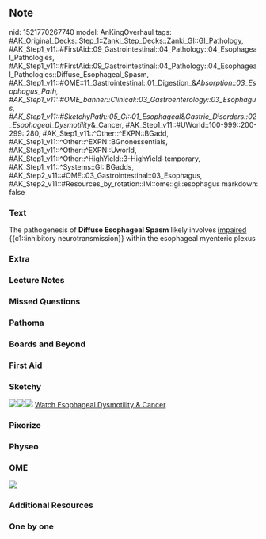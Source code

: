 ## Note
nid: 1521770267740
model: AnKingOverhaul
tags: #AK_Original_Decks::Step_1::Zanki_Step_Decks::Zanki_GI::GI_Pathology, #AK_Step1_v11::#FirstAid::09_Gastrointestinal::04_Pathology::04_Esophageal_Pathologies, #AK_Step1_v11::#FirstAid::09_Gastrointestinal::04_Pathology::04_Esophageal_Pathologies::Diffuse_Esophageal_Spasm, #AK_Step1_v11::#OME::11_Gastrointestinal::01_Digestion_&_Absorption::03_Esophagus_Path, #AK_Step1_v11::#OME_banner::Clinical::03_Gastroenterology::03_Esophagus, #AK_Step1_v11::#SketchyPath::05_GI::01_Esophageal_&_Gastric_Disorders::02_Esophageal_Dysmotility_&_Cancer, #AK_Step1_v11::#UWorld::100-999::200-299::280, #AK_Step1_v11::^Other::^EXPN::BGadd, #AK_Step1_v11::^Other::^EXPN::BGnonessentials, #AK_Step1_v11::^Other::^EXPN::Uworld, #AK_Step1_v11::^Other::^HighYield::3-HighYield-temporary, #AK_Step1_v11::^Systems::GI::BGadds, #AK_Step2_v11::#OME::03_Gastrointestinal::03_Esophagus, #AK_Step2_v11::#Resources_by_rotation::IM::ome::gi::esophagus
markdown: false

### Text
The pathogenesis of <b>Diffuse Esophageal Spasm</b> likely involves
<u>impaired</u> {{c1::inhibitory neurotransmission}} within the
esophageal myenteric plexus

### Extra


### Lecture Notes


### Missed Questions


### Pathoma


### Boards and Beyond


### First Aid


### Sketchy
<img src=
"Screen%20Shot%202020-01-11%20at%205.08.41%20PM.JPG"><img src=
"Screen%20Shot%202020-01-06%20at%204.21.36%20PM.JPG"><img src=
"Zoverall%20picture%20(38)_1566160514431.JPG"> <a href=
"https://dashboard.sketchy.com/study/medical/courses/medical-pathophysiology/units/medical-pathophysiology-gi/videos/medical-pathophysiology-gi-esophageal-and-gastric-disorders-esophageal-dysmotility-and-cancer?utm_source=anki&utm_medium=partnership&utm_campaign=february_update&utm_content=medical">
Watch Esophageal Dysmotility & Cancer</a>

### Pixorize


### Physeo


### OME
<div class="ome-widget">
  <a href=
  "https://onlinemeded.org/spa/gastroenterology/esophagus/acquire?ref=anki">
  <img src="_OME_AnkiFlashcards_Lesson_2.png"></a>
</div>

### Additional Resources


### One by one

